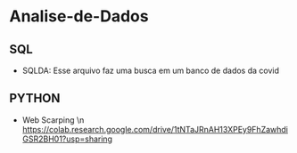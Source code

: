 # Analise-de-Dados

## SQL
- SQLDA: Esse arquivo faz uma busca em um banco de  dados da covid

## PYTHON
- Web Scarping
  \n https://colab.research.google.com/drive/1tNTaJRnAH13XPEy9FhZawhdiGSR2BH01?usp=sharing
